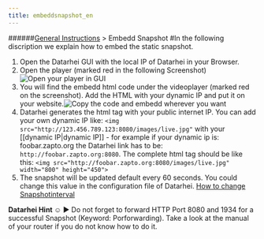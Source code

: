 ```yaml
---
title: embeddsnapshot_en
---
```

######[General Instructions](/restreamer/wiki/general_instructions_en.html) > Embedd Snapshot
#In the following discription we explain how to embed the static snapshot.

1. Open the Datarhei GUI with the local IP of Datarhei in your Browser.  
2. Open the player (marked red in the following Screenshot) ![Open your player in GUI](http://datarhei.org/wiki/pic/screenshot_player.jpg)  
3. You will find the embedd html code under the videoplayer (marked red on the screenshot). Add the HTML with your dynamic IP and put it on your website.![Copy the code and embedd wherever you want](http://datarhei.org/wiki/pic/screenshot_player_snapshot.jpg)  
4. Datarhei generates the html tag with your public internet IP. You can add your own dynamic IP like: `<img src="http://123.456.789.123:8080/images/live.jpg"` with your [[dynamic IP|dynamic IP]] - for example if your dynamic ip is: foobar.zapto.org the Datarhei link has to be: `http://foobar.zapto.org:8080`. The complete html tag should be like this: `<img src="http://foobar.zapto.org:8080/images/live.jpg" width="800" height="450">`   
5. The snapshot will be updated default every 60 seconds. You could change this value in the configuration file of Datarhei. [How to change Snapshotinterval](/restreamer/wiki/modifysnapshotinterval)

**Datarhei Hint ☺** ► Do not forget to forward HTTP Port 8080 and 1934 for a successful Snapshot (Keyword: Porforwarding). Take a look at the manual of your router if you do not know how to do it.